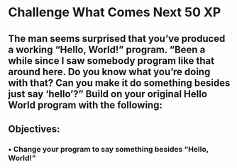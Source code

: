 # Challenge What Comes Next 50 XP

## The man seems surprised that you’ve produced a working “Hello, World!” program. “Been a while since I saw somebody program like that around here. Do you know what you’re doing with that? Can you make it do something besides just say ‘hello’?” Build on your original Hello World program with the following:

## Objectives:
### • Change your program to say something besides “Hello, World!”